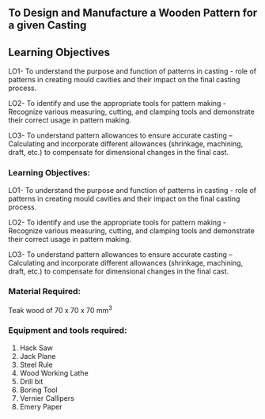 ## To Design and Manufacture a Wooden Pattern for a given Casting

## Learning Objectives

LO1- To understand the purpose and function of patterns in casting - role of patterns in creating mould cavities and their impact on the final casting process.

LO2- To identify and use the appropriate tools for pattern making - Recognize various measuring, cutting, and clamping tools and demonstrate their correct usage in pattern making.

LO3- To understand pattern allowances to ensure accurate casting – Calculating and incorporate different allowances (shrinkage, machining, draft, etc.) to compensate for dimensional changes in the final cast.

### Learning Objectives:

LO1- To understand the purpose and function of patterns in casting - role of patterns in creating mould cavities and their impact on the final casting process.

LO2- To identify and use the appropriate tools for pattern making - Recognize various measuring, cutting, and clamping tools and demonstrate their correct usage in pattern making.

LO3- To understand pattern allowances to ensure accurate casting – Calculating and incorporate different allowances (shrinkage, machining, draft, etc.) to compensate for dimensional changes in the final cast.

### Material Required: 
Teak wood of 70 x 70 x 70 mm<sup>3</sup>

### Equipment and tools required:
1. Hack Saw<br>
2. Jack Plane<br>
3. Steel Rule<br>
4. Wood Working Lathe<br>
5. Drill bit<br>
6. Boring Tool<br>
7. Vernier Callipers<br>
8. Emery Paper
